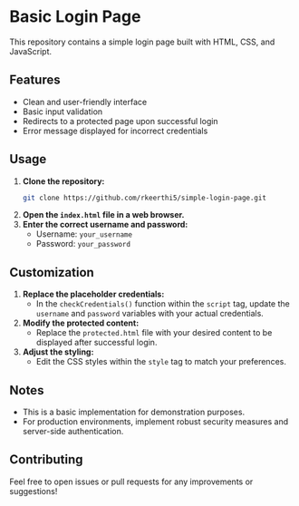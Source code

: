  # Basic Login Page

This repository contains a simple login page built with HTML, CSS, and JavaScript.

## Features

- Clean and user-friendly interface
- Basic input validation
- Redirects to a protected page upon successful login
- Error message displayed for incorrect credentials

## Usage

1. **Clone the repository:**
   ```bash
   git clone https://github.com/rkeerthi5/simple-login-page.git
   ```
2. **Open the `index.html` file in a web browser.**
3. **Enter the correct username and password:**
   - Username: `your_username`
   - Password: `your_password`

## Customization

1. **Replace the placeholder credentials:**
   - In the `checkCredentials()` function within the `script` tag, update the `username` and `password` variables with your actual credentials.
2. **Modify the protected content:**
   - Replace the `protected.html` file with your desired content to be displayed after successful login.
3. **Adjust the styling:**
   - Edit the CSS styles within the `style` tag to match your preferences.

## Notes

- This is a basic implementation for demonstration purposes.
- For production environments, implement robust security measures and server-side authentication.

## Contributing

Feel free to open issues or pull requests for any improvements or suggestions!
